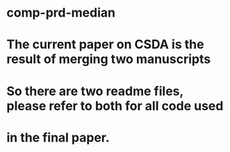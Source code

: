 # comp-prd-median 
# The current paper on CSDA is the result of merging two manuscripts
# So there are two readme files, please refer to both for all code used 
# in the final paper.
